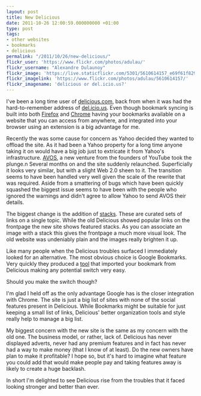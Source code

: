 ```yaml
---
layout: post
title: New Delicious
date: 2011-10-26 12:00:59.000000000 +01:00
type: post
tags:
- other websites
- bookmarks
- delicious
permalink: "/2011/10/26/new-delicious/"
flickr_user: 'https://www.flickr.com/photos/adulau/'
flickr_username: "Alexandre Dulaunoy"
flickr_image: 'https://live.staticflickr.com/5301/5610614157_e69f61f829_w.jpg'
flickr_imagelink: 'https://www.flickr.com/photos/adulau/5610614157/'
flickr_imagename: 'delicious or del.icio.us?'
---
```

I've been a long time user of <a href="http://www.delicious.com">delicious.com</a>, back from when it was had
the hard-to-remember address of <a href="http://del.icio.us/">del.icio.us</a>. Even though bookmark syncing is
built into both <a href="https://services.mozilla.com/">Firefox</a> and <a
href="http://www.google.co.uk/support/chrome/bin/answer.py?answer=185277">Chrome</a> having your bookmarks
available on a website that you can access from anywhere, and integrated into your browser using an extension
is a big advantage for me.

Recently the was some cause for concern as Yahoo decided they wanted to offload the site. As it had been a
Yahoo property for a long time anyone taking it on would have a big job just to extricate it from Yahoo's
infrastructure. <a href="http://avos.com/">AVOS</a>, a new venture from the founders of YouTube took the
plunge.n Several months on and the site suddenly relaunched. Superficially it looks very similar, but with a
slight Web 2.0 sheen to it. The transition seems to have been handled very well given the scale of the rewrite
that was required. Aside from a smattering of bugs which have been quickly squashed the biggest issue seems to
have been with the people who ignored the warnings and didn't agree to allow Yahoo to send AVOS their details.

The biggest change is the addition of <a href="http://delicious.com/help#stack">stacks</a>. These are curated
sets of links on a single topic. While the old Delicious showed popular links on the frontpage the new site
shows featured stacks. As you can associate an image with a stack this gives the frontpage a much more visual
look. The old website was undeniably plain and the images really brighten it up.

Like many people when the Delicious troubles surfaced I immediately looked for an alternative. The most
obvious choice is <a>Google Bookmarks</a>. Very quickly they produced a <a
href="https://www.google.com/bookmarks/deliciousimport">tool</a> that imported your bookmark from Delicious
making any potential switch very easy.

Should you make the switch though?

I'm glad I held off as the only advantage Google has is the closer integration with Chrome. The site is just a
big list of sites with none of the social features present in Delicious. While Bookmarks might be suitable for
just keeping a small list of links, Delicious' better organization tools and style really help to manage a big
list.

My biggest concern with the new site is the same as my concern with the old one. The business model, or
rather, lack of. Delicious has never displayed adverts, never had any premium features and in fact has never
had a way to make money (that I know of at least). Do the new owners have plan to make it profitable? I hope
so, but it's hard to imagine what feature you could add that would make people pay and taking features away is
likely to create a huge backlash.

In short I'm delighted to see Delicious rise from the troubles that it faced looking stronger and better than
ever.
